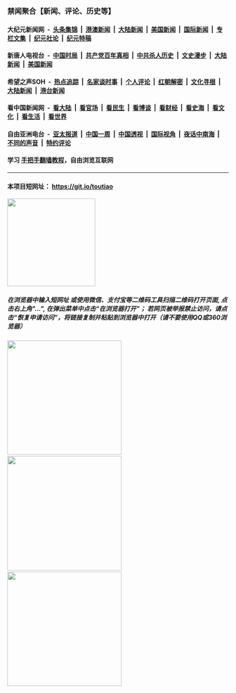 ### 禁闻聚合【新闻、评论、历史等】

#### 大纪元新闻网 &nbsp;-&nbsp; [头条集锦](indexes/E头条集锦.md?t=02150544) &nbsp;|&nbsp; [港澳新闻](indexes/E港澳新闻.md?t=02150544)  &nbsp;|&nbsp; [大陆新闻](indexes/E大陆新闻.md?t=02150544) &nbsp;|&nbsp; [美国新闻](indexes/E美国新闻.md?t=02150544) &nbsp;|&nbsp; [国际新闻](indexes/E国际新闻.md?t=02150544) &nbsp;|&nbsp; [专栏文集](indexes/E专栏文集.md?t=02150544) &nbsp;|&nbsp; [纪元社论](indexes/E纪元社论.md?t=02150544) &nbsp;|&nbsp; [纪元特稿](indexes/E纪元特稿.md?t=02150544) 

#### 新唐人电视台 &nbsp;-&nbsp; [中国时局](indexes/N中国时局.md?t=02150544) &nbsp;|&nbsp; [共产党百年真相](indexes/N共产党百年真相.md?t=02150544) &nbsp;|&nbsp; [中共杀人历史](indexes/N中共杀人历史.md?t=02150544) &nbsp;|&nbsp; [文史漫步](indexes/N文史漫步.md?t=02150544) &nbsp;|&nbsp; [大陆新闻](indexes/N大陆新闻.md?t=02150544) &nbsp;|&nbsp; [美国新闻](indexes/N美国新闻.md?t=02150544)

#### 希望之声SOH &nbsp;-&nbsp; [热点追踪](indexes/H热点追踪.md?t=02150544) &nbsp;|&nbsp; [名家谈时事](indexes/H名家谈时事.md?t=02150544) &nbsp;|&nbsp; [个人评论](indexes/H个人评论.md?t=02150544)  &nbsp;|&nbsp; [红朝解密](indexes/H红朝解密.md?t=02150544) &nbsp;|&nbsp; [文化寻根](indexes/H文化寻根.md?t=02150544) &nbsp;|&nbsp; [大陆新闻](indexes/H大陆新闻.md?t=02150544) &nbsp;|&nbsp; [港台新闻](indexes/H港台新闻.md?t=02150544)

#### 看中国新闻网 &nbsp;-&nbsp; [看大陆](indexes/S看大陆.md?t=02150544) &nbsp;|&nbsp; [看官场](indexes/S看官场.md?t=02150544) &nbsp;|&nbsp; [看民生](indexes/S看民生.md?t=02150544)  &nbsp;|&nbsp; [看博谈](indexes/S看博谈.md?t=02150544) &nbsp;|&nbsp; [看财经](indexes/S看财经.md?t=02150544) &nbsp;|&nbsp; [看史海](indexes/S看史海.md?t=02150544) &nbsp;|&nbsp; [看文化](indexes/S看文化.md?t=02150544) &nbsp;|&nbsp; [看生活](indexes/S看生活.md?t=02150544) &nbsp;|&nbsp; [看世界](indexes/S看世界.md?t=02150544)

#### 自由亚洲电台 &nbsp;-&nbsp; [亚太报道](indexes/R亚太报道.md?t=02150544) &nbsp;|&nbsp; [中国一周](indexes/R中国一周.md?t=02150544) &nbsp;|&nbsp; [中国透视](indexes/R中国透视.md?t=02150544)  &nbsp;|&nbsp; [国际视角](indexes/R国际视角.md?t=02150544) &nbsp;|&nbsp; [夜话中南海](indexes/R夜话中南海.md?t=02150544) &nbsp;|&nbsp; [不同的声音](indexes/R不同的声音.md?t=02150544) &nbsp;|&nbsp; [特约评论](indexes/R特约评论.md?t=02150544)

#### 学习 [手把手翻墙教程](https://github.com/gfw-breaker/guides/wiki)，自由浏览互联网

----

#### 本项目短网址： https://git.io/toutiao
<img src="https://raw.githubusercontent.com/gfw-breaker/banned-news/master/scripts/img/qr.png" width="200px"/>  

##### 在浏览器中输入短网址 或使用微信、支付宝等二维码工具扫描二维码打开页面, 点击右上角"...", 在弹出菜单中点击“在浏览器打开”； 若网页被举报禁止访问，请点击“恢复申请访问”，将链接复制并粘贴到浏览器中打开（请不要使用QQ或360浏览器）

<img src="https://raw.githubusercontent.com/gfw-breaker/banned-news/master/scripts/img/1.png" width="260px"/> &nbsp; <img src="https://raw.githubusercontent.com/gfw-breaker/banned-news/master/scripts/img/2.png" width="260px"/> &nbsp; <img src="https://raw.githubusercontent.com/gfw-breaker/banned-news/master/scripts/img/3.png" width="260px"/>
